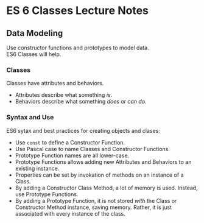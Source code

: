 # ES 6 Classes Lecture Notes

## Data Modeling

Use constructor functions and prototypes to model data.  
ES6 Classes will help.  

### Classes

Classes have attributes and behaviors.  

- Attributes describe what something *is*.  
- Behaviors describe what something *does* or *can do*.  

### Syntax and Use

ES6 sytax and best practices for creating objects and clases:

- Use `const` to define a Constructor Function.  
- Use Pascal case to name Classes and Constructor Functions.  
- Prototype Function names are all lower-case.  
- Prototype Functions allows adding new Attributes and Behaviors to an existing instance.  
- Properties can be set by invokation of methods on an instance of a Class.  
- By adding a Constructor Class Method, a lot of memory is used. Instead, use Prototype Functions.  
- By adding a Prototype Function, it is not stored *with* the Class or Constructor Method instance, saving memory. Rather, it is just associated with every instance of the class.  


